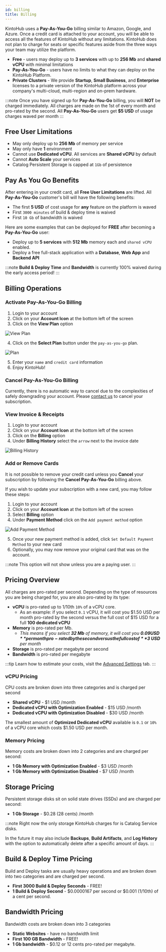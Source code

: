 ```yaml
---
id: billing
title: Billing
---
```


KintoHub uses a **Pay-As-You-Go** billing similar to Amazon, Google, and Azure.
Once a credit card is attached to your account, you will be able to access all the features of KintoHub without any limitations.
KintoHub does not plan to charge for seats or specific features aside from the three ways your team may utilize the platform.

* **Free** - users may deploy up to **3 services** with up to **256 Mb** and **shared vCPU** with minimal limitations
* **Pay-As-You-Go** - users have no limits to what they can deploy on the KintoHub Platform.
* **Private Clusters** - We provide **Startup**, **Small Business**, and **Enterprise** licenses to a private version of the KintoHub platform across your company's multi-cloud, multi-region and on-prem hardware.

:::note
Once you have signed up for **Pay-As-You-Go** billing, you will **NOT** be charged immediately.
All charges are made on the 1st of every month and pro-rated by the second.
All **Pay-As-You-Go** users get **$5 USD** of usage charges waved per month
:::

## Free User Limitations

* May only deploy up to **256 Mb** of memory per service
* May only have **1** environment
* Cannot use **Dedicated vCPU**. All services are **Shared vCPU** by default
* Cannot **Auto Scale** your services
* Catalog Persistent Storage is capped at `1Gb` of persistence

## Pay As You Go Benefits

After entering in your credit card, all **Free User Limitations** are lifted.
All **Pay-As-You-Go** customer's bill will have the following benefits:
 
* The first **5 USD** of cost usage for **any** feature on the platform is waved
* First `3000 minutes` of build & deploy time is waived
* First `10 Gb` of bandwidth is waived

Here are some examples that can be deployed for **FREE** after becoming a **Pay-As-You-Go** user:

* Deploy up to **5 services** with **512 Mb** memory each and `shared vCPU` enabled.
* Deploy a free full-stack application with a **Database**, **Web App** and **Backend API**

:::note
**Build & Deploy Time** and **Bandwidth** is currently 100% waived during the early access period!
:::

## Billing Operations

### Activate Pay-As-You-Go Billing

1. Login to your account
2. Click on your **Account Icon** at the bottom left of the screen
3. Click on the **View Plan** option

![View Plan](/img/anatomy/view-plan.png)

4. Click on the **Select Plan** button under the `pay-as-you-go` plan.

![Plan](/img/anatomy/pay-as-you-go.png)

5. Enter your `name` and `credit card` information
6. Enjoy KintoHub!

### Cancel Pay-As-You-Go Billing

Currently, there is no automatic way to cancel due to the complexities of safely downgrading your account.
Please [contact us](https://www.kintohub.com/contact-us) to cancel your subscription.

### View Invoice & Receipts

1. Login to your account
2. Click on your **Account Icon** at the bottom left of the screen
3. Click on the **Billing** option
4. Under **Billing History** select the `arrow` next to the invoice date

![Billing History](/img/anatomy/arrow-icon.png)

### Add or Remove Cards

It is not possible to remove your credit card unless you **Cancel** your subscription by following the **Cancel Pay-As-You-Go** billing above.

If you wish to update your subscription with a new card, you may follow these steps:

1. Login to your account
2. Click on your **Account Icon** at the bottom left of the screen
3. Select **Billing** option
4. Under **Payment Method** click on the `Add payment method` option

![Add Payment Method](/img/anatomy/add-payment-method.png)

5. Once your new payment method is added, click `Set Default Payment Method` to your new card
6. Optionally, you may now remove your original card that was on the account.

:::note
This option will not show unless you are a paying user.
:::

## Pricing Overview

All charges are pro-rated per second.
Depending on the type of resources you are being charged for, you are also pro-rated by its type:

* **vCPU** is pro-rated up to 1/10th `10%` of a vCPU core.
    * As an example: if you select `0.1` vCPU, it will cost you $1.50 USD per month pro-rated by the second versus the full cost of $15 USD for a full **100 dedicated vCPU**
* **Memory** is pro-rated per Mb.
    * *This means if you select **32 Mb** of memory, it will cost you **$0.09 USD** per month pro-rated by the second versus the full cost of **$3 USD** per month*
* **Storage** is pro-rated per megabyte per second
* **Bandwidth** is pro-rated per megabyte

:::tip
Learn how to estimate your costs, visit the [Advanced Settings](anatomy-advanced.md#max-monthly-cost-estimation) tab.
:::

### vCPU Pricing

CPU costs are broken down into three categories and is charged per second

* **Shared vCPU** - $1 USD /month
* **Dedicated vCPU with Optimization Enabled** - $15 USD /month 
* **Dedicated vCPU with Optimization Disabled** - $30 USD /month

The smallest amount of **Optimized Dedicated vCPU** available is `0.1` or `10%` of a vCPU core which costs $1.50 USD per month.

### Memory Pricing

Memory costs are broken down into 2 categories and are charged per second:

* **1 Gb Memory with Optimization Enabled** - $3 USD /month
* **1 Gb Memory with Optimization Disabled** - $7 USD /month

## Storage Pricing

Persistent storage disks sit on solid state drives (SSDs) and are charged per second:

* **1 Gb Storage** - $0.28 (28 cents) /month

:::note
Right now the only storage KintoHub charges for is Catalog Service disks.

In the future it may also include **Backups**, **Build Artifacts**, and **Log History** with the option to automatically delete after a specific amount of days.
:::

## Build & Deploy Time Pricing

Build and Deploy tasks are usually heavy operations and are broken down into two categories and are charged per second.

* **First 3000 Build & Deploy Seconds** - FREE!
* **1 Build & Deploy Second** - $0.0000167 per second or $0.001 (1/10th) of a cent per second.

## Bandwidth Pricing

Bandwidth costs are broken down into 3 categories

* **Static Websites** - have no bandwidth limit
* **First 100 GB Bandwidth** - FREE!
* **1 Gb bandwidth** - $0.12 or 12 cents pro-rated per megabyte.
